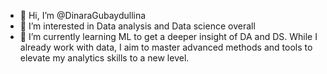 - 👋 Hi, I’m @DinaraGubaydullina
- 👀 I’m interested in Data analysis and Data science overall
- 🌱 I’m currently learning ML to get a deeper insight of DA and DS. While I already work with data, I aim to master advanced methods and tools to elevate my analytics skills to a new level.

<!---
DinaraGubaydullina/DinaraGubaydullina is a ✨ special ✨ repository because its `README.md` (this file) appears on your GitHub profile.
You can click the Preview link to take a look at your changes.
--->
